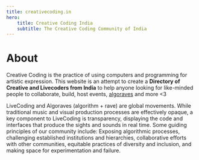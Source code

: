 ```yaml
---
title: creativecoding.in
hero:
    title: Creative Coding India
    subtitle: The Creative Coding Community of India
---
```


# About

Creative Coding is the practice of using computers and programming for artistic expression. This website is an attempt to create a **Directory of Creative and Livecoders from India** to help anyone looking for like-minded people to collaborate, build, host events, [algoraves](https://algorave.in/) and more <3

LiveCoding and Algoraves (algorithm + rave) are global movements. While traditional music and visual production processes are effectively opaque, a key component to LiveCoding is transparency, displaying the code and interfaces that produce the sights and sounds in real time. Some guiding principles of our community include: Exposing algorithmic processes, challenging established institutions and hierarchies, collaborative efforts with other communities, equitable practices of diversity and inclusion, and making space for experimentation and failure.
